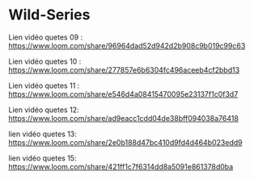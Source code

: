 # Wild-Series
Lien vidéo quetes 09 : https://www.loom.com/share/96964dad52d942d2b908c9b019c99c63

Lien vidéo quetes 10 : https://www.loom.com/share/277857e6b6304fc496aceeb4cf2bbd13

Lien vidéo quetes 11 : https://www.loom.com/share/e546d4a08415470095e23137f1c0f3d7

Lien vidéo quetes 12: https://www.loom.com/share/ad9eacc1cdd04de38bff094038a76418

lien vidéo quetes 13: https://www.loom.com/share/2e0b188d47bc410d9fd4d464b023edd9

lien vidéo quetes 15: https://www.loom.com/share/421ff1c7f6314dd8a5091e861378d0ba
